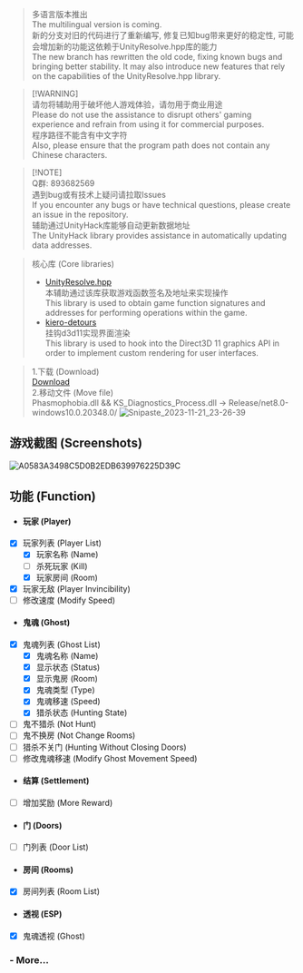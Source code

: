 > 多语言版本推出 \
> The multilingual version is coming. \
> 新的分支对旧的代码进行了重新编写, 修复已知bug带来更好的稳定性, 可能会增加新的功能这依赖于UnityResolve.hpp库的能力 \
> The new branch has rewritten the old code, fixing known bugs and bringing better stability. It may also introduce new features that rely on the capabilities of the UnityResolve.hpp library.

> [!WARNING]\
> 请勿将辅助用于破坏他人游戏体验，请勿用于商业用途 \
> Please do not use the assistance to disrupt others' gaming experience and refrain from using it for commercial purposes.\
> 程序路径不能含有中文字符 \
> Also, please ensure that the program path does not contain any Chinese characters.

> [!NOTE]\
> Q群: 893682569 \
> 遇到bug或有技术上疑问请拉取Issues \
> If you encounter any bugs or have technical questions, please create an issue in the repository.\
> 辅助通过UnityHack库能够自动更新数据地址 \
> The UnityHack library provides assistance in automatically updating data addresses.

> 核心库 (Core libraries)
> - [UnityResolve.hpp](https://github.com/issuimo/UnityResolve.hpp) \
> 本辅助通过该库获取游戏函数签名及地址来实现操作 \
> This library is used to obtain game function signatures and addresses for performing operations within the game.
> - [kiero-detours](https://github.com/issuimo/kiero-detours) \
> 挂钩d3d11实现界面渲染\
> This library is used to hook into the Direct3D 11 graphics API in order to implement custom rendering for user interfaces.

> 1.下载 (Download) \
> [Download](https://github.com/issuimo/PhasmophobiaCheat/releases) \
> 2.移动文件 (Move file) \
> Phasmophobia.dll && KS_Diagnostics_Process.dll -> Release/net8.0-windows10.0.20348.0/
![Snipaste_2023-11-21_23-26-39](https://github.com/issuimo/PhasmophobiaCheat/assets/102911714/580b3750-ee6e-4eeb-b95b-b74acf2f56a4)

## 游戏截图 (Screenshots)
![A0583A3498C5D0B2EDB639976225D39C](https://github.com/issuimo/PhasmophobiaCheat/assets/102911714/10fb3d10-ce9e-4b16-b93b-1e70b0841626)


## 功能 (Function)
- #### 玩家 (Player)
- [X] 玩家列表 (Player List)
  - [X] 玩家名称 (Name)
  - [ ] 杀死玩家 (Kill)
  - [X] 玩家房间 (Room)
- [X] 玩家无敌 (Player Invincibility)
- [ ] 修改速度 (Modify Speed)
- #### 鬼魂 (Ghost)
- [X] 鬼魂列表 (Ghost List)
  - [X] 鬼魂名称 (Name)
  - [X] 显示状态 (Status)
  - [X] 显示鬼房 (Room)
  - [X] 鬼魂类型 (Type)
  - [X] 鬼魂移速 (Speed)
  - [X] 猎杀状态 (Hunting State)
- [ ] 鬼不猎杀 (Not Hunt)
- [ ] 鬼不换房 (Not Change Rooms)
- [ ] 猎杀不关门 (Hunting Without Closing Doors)
- [ ] 修改鬼魂移速 (Modify Ghost Movement Speed)
- #### 结算 (Settlement)
- [ ] 增加奖励 (More Reward)
- #### 门 (Doors)
- [ ] 门列表 (Door List)
- #### 房间 (Rooms)
- [X] 房间列表 (Room List)
- #### 透视 (ESP)
- [x] 鬼魂透视 (Ghost)

### - More...
